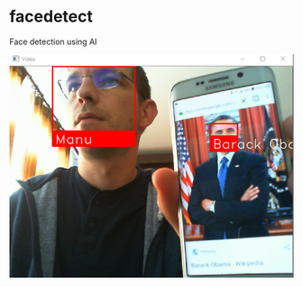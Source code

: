 # facedetect
Face detection using AI

![alt text](https://github.com/emanuel-mazilu/facedetect/blob/master/screenshoot.png)

